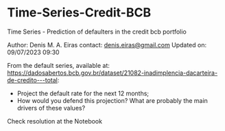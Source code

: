 # Time-Series-Credit-BCB
Time Series - Prediction of defaulters in the credit bcb portfolio

Author: Denis M. A. Eiras
contact: denis.eiras@gmail.com
Updated on: 09/07/2023 09:30

From the default series, available at: https://dadosabertos.bcb.gov.br/dataset/21082-inadimplencia-dacarteira-de-credito---total:
- Project the default rate for the next 12 months;
- How would you defend this projection? What are probably the main drivers of these values?

Check resolution at the Notebook
